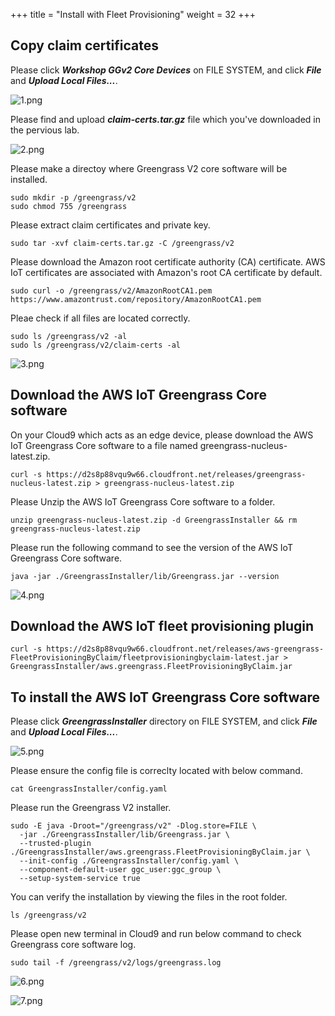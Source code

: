 +++
title = "Install with Fleet Provisioning"
weight = 32
+++

## Copy claim certificates

Please click ***Workshop GGv2 Core Devices*** on FILE SYSTEM, and click ***File*** and ***Upload Local Files...***.

![1.png](/images/2/2/1.png)

Please find and upload ***claim-certs.tar.gz*** file which you've downloaded in the pervious lab.

![2.png](/images/2/2/2.png)


Please make a directoy where Greengrass V2 core software will be installed.

``` shell
sudo mkdir -p /greengrass/v2
sudo chmod 755 /greengrass
```

Please extract claim certificates and private key.

``` shell
sudo tar -xvf claim-certs.tar.gz -C /greengrass/v2
```


Please download the Amazon root certificate authority (CA) certificate. AWS IoT certificates are associated with Amazon's root CA certificate by default.

``` shell
sudo curl -o /greengrass/v2/AmazonRootCA1.pem https://www.amazontrust.com/repository/AmazonRootCA1.pem
```

Pleae check if all files are located correctly.

``` shell
sudo ls /greengrass/v2 -al
sudo ls /greengrass/v2/claim-certs -al
```

![3.png](/images/2/2/3.png)


## Download the AWS IoT Greengrass Core software

On your Cloud9 which acts as an edge device, please download the AWS IoT Greengrass Core software to a file named greengrass-nucleus-latest.zip.

``` shell
curl -s https://d2s8p88vqu9w66.cloudfront.net/releases/greengrass-nucleus-latest.zip > greengrass-nucleus-latest.zip
```

Please Unzip the AWS IoT Greengrass Core software to a folder.

``` shell
unzip greengrass-nucleus-latest.zip -d GreengrassInstaller && rm greengrass-nucleus-latest.zip
```

Please run the following command to see the version of the AWS IoT Greengrass Core software.

``` shell
java -jar ./GreengrassInstaller/lib/Greengrass.jar --version
```

![4.png](/images/2/2/4.png)


## Download the AWS IoT fleet provisioning plugin

``` shell
curl -s https://d2s8p88vqu9w66.cloudfront.net/releases/aws-greengrass-FleetProvisioningByClaim/fleetprovisioningbyclaim-latest.jar > GreengrassInstaller/aws.greengrass.FleetProvisioningByClaim.jar
```

## To install the AWS IoT Greengrass Core software

Please click ***GreengrassInstaller*** directory on FILE SYSTEM, and click ***File*** and ***Upload Local Files...***.

![5.png](/images/2/2/5.png)


Please ensure the config file is correclty located with below command.

``` shell
cat GreengrassInstaller/config.yaml 
```

Please run the Greengrass V2 installer.

``` shell
sudo -E java -Droot="/greengrass/v2" -Dlog.store=FILE \
  -jar ./GreengrassInstaller/lib/Greengrass.jar \
  --trusted-plugin ./GreengrassInstaller/aws.greengrass.FleetProvisioningByClaim.jar \
  --init-config ./GreengrassInstaller/config.yaml \
  --component-default-user ggc_user:ggc_group \
  --setup-system-service true
```

You can verify the installation by viewing the files in the root folder.

``` shell
ls /greengrass/v2
```

Please open new terminal in Cloud9 and run below command to check Greengrass core software log.

``` shell
sudo tail -f /greengrass/v2/logs/greengrass.log
```

![6.png](/images/2/2/6.png)


![7.png](/images/2/2/7.png)
